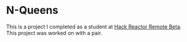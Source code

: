 # N-Queens

This is a project I completed as a student at [Hack Reactor Remote Beta](http://www.hackreactor.com/remote-beta). This project was worked on with a pair.

